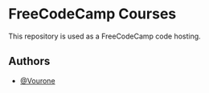 # FreeCodeCamp Courses
This repository is used as a FreeCodeCamp code hosting. 

## Authors
- [@Vourone](https://www.github.com/Vourone)
